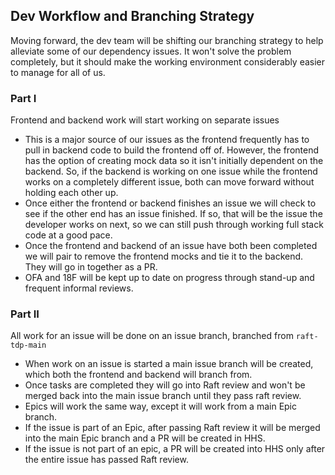 ## Dev Workflow and Branching Strategy

Moving forward, the dev team will be shifting our branching strategy to help alleviate some of our dependency issues. It won't solve the problem completely, but it should make the working environment considerably easier to manage for all of us.

### Part I

Frontend and backend work will start working on separate issues
* This is a major source of our issues as the frontend frequently has to pull in backend code to build the frontend off of. However, the frontend has the option of creating mock data so it isn't initially dependent on the backend. So, if the backend is working on one issue while the frontend works on a completely different issue, both can move forward without holding each other up.
* Once either the frontend or backend finishes an issue we will check to see if the other end has an issue finished. If so, that will be the issue the developer works on next, so we can still push through working full stack code at a good pace.
* Once the frontend and backend of an issue have both been completed we will pair to remove the frontend mocks and tie it to the backend. They will go in together as a PR.
* OFA and 18F will be kept up to date on progress through stand-up and frequent informal reviews.

### Part II

All work for an issue will be done on an issue branch, branched from `raft-tdp-main`
* When work on an issue is started a main issue branch will be created, which both the frontend and backend will branch from.
* Once tasks are completed they will go into Raft review and won't be merged back into the main issue branch until they pass raft review.
* Epics will work the same way, except it will work from a main Epic branch.
* If the issue is part of an Epic, after passing Raft review it will be merged into the main Epic branch and a PR will be created in HHS.
* If the issue is not part of an epic, a PR will be created into HHS only after the entire issue has passed Raft review. 
